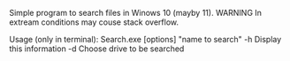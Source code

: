 Simple program to search files in Winows 10 (mayby 11). 
WARNING
In extream conditions may couse stack overflow.

Usage (only in terminal):
Search.exe [options] "name to search"
  -h                 Display this information
  -d <drive letter>  Choose drive to be searched
